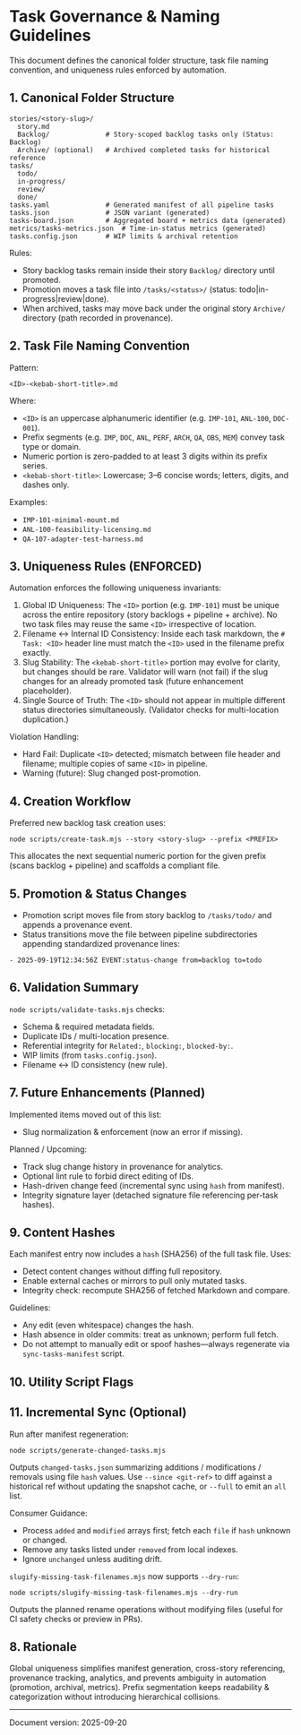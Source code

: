 # Task Governance & Naming Guidelines

This document defines the canonical folder structure, task file naming convention, and uniqueness rules enforced by automation.

## 1. Canonical Folder Structure

```
stories/<story-slug>/
  story.md
  Backlog/              # Story-scoped backlog tasks only (Status: Backlog)
  Archive/ (optional)   # Archived completed tasks for historical reference
tasks/
  todo/
  in-progress/
  review/
  done/
tasks.yaml              # Generated manifest of all pipeline tasks
tasks.json              # JSON variant (generated)
tasks-board.json        # Aggregated board + metrics data (generated)
metrics/tasks-metrics.json  # Time-in-status metrics (generated)
tasks.config.json       # WIP limits & archival retention
```

Rules:
- Story backlog tasks remain inside their story `Backlog/` directory until promoted.
- Promotion moves a task file into `/tasks/<status>/` (status: todo|in-progress|review|done).
- When archived, tasks may move back under the original story `Archive/` directory (path recorded in provenance).

## 2. Task File Naming Convention

Pattern:
```
<ID>-<kebab-short-title>.md
```

Where:
- `<ID>` is an uppercase alphanumeric identifier (e.g. `IMP-101`, `ANL-100`, `DOC-001`).
- Prefix segments (e.g. `IMP`, `DOC`, `ANL`, `PERF`, `ARCH`, `QA`, `OBS`, `MEM`) convey task type or domain.
- Numeric portion is zero-padded to at least 3 digits within its prefix series.
- `<kebab-short-title>`: Lowercase; 3–6 concise words; letters, digits, and dashes only.

Examples:
- `IMP-101-minimal-mount.md`
- `ANL-100-feasibility-licensing.md`
- `QA-107-adapter-test-harness.md`

## 3. Uniqueness Rules (ENFORCED)

Automation enforces the following uniqueness invariants:
1. Global ID Uniqueness: The `<ID>` portion (e.g. `IMP-101`) must be unique across the entire repository (story backlogs + pipeline + archive). No two task files may reuse the same `<ID>` irrespective of location.
2. Filename ↔ Internal ID Consistency: Inside each task markdown, the `# Task: <ID>` header line must match the `<ID>` used in the filename prefix exactly.
3. Slug Stability: The `<kebab-short-title>` portion may evolve for clarity, but changes should be rare. Validator will warn (not fail) if the slug changes for an already promoted task (future enhancement placeholder).
4. Single Source of Truth: The `<ID>` should not appear in multiple different status directories simultaneously. (Validator checks for multi-location duplication.)

Violation Handling:
- Hard Fail: Duplicate `<ID>` detected; mismatch between file header and filename; multiple copies of same `<ID>` in pipeline.
- Warning (future): Slug changed post-promotion.

## 4. Creation Workflow

Preferred new backlog task creation uses:
```
node scripts/create-task.mjs --story <story-slug> --prefix <PREFIX>
```
This allocates the next sequential numeric portion for the given prefix (scans backlog + pipeline) and scaffolds a compliant file.

## 5. Promotion & Status Changes

- Promotion script moves file from story backlog to `/tasks/todo/` and appends a provenance event.
- Status transitions move the file between pipeline subdirectories appending standardized provenance lines:
```
- 2025-09-19T12:34:56Z EVENT:status-change from=backlog to=todo
```

## 6. Validation Summary

`node scripts/validate-tasks.mjs` checks:
- Schema & required metadata fields.
- Duplicate IDs / multi-location presence.
- Referential integrity for `Related:`, `blocking:`, `blocked-by:`.
- WIP limits (from `tasks.config.json`).
- Filename ↔ ID consistency (new rule).

## 7. Future Enhancements (Planned)
Implemented items moved out of this list:
- Slug normalization & enforcement (now an error if missing).

Planned / Upcoming:
- Track slug change history in provenance for analytics.
- Optional lint rule to forbid direct editing of IDs.
- Hash-driven change feed (incremental sync using `hash` from manifest).
- Integrity signature layer (detached signature file referencing per-task hashes).

## 9. Content Hashes
Each manifest entry now includes a `hash` (SHA256) of the full task file. Uses:
- Detect content changes without diffing full repository.
- Enable external caches or mirrors to pull only mutated tasks.
- Integrity check: recompute SHA256 of fetched Markdown and compare.

Guidelines:
- Any edit (even whitespace) changes the hash.
- Hash absence in older commits: treat as unknown; perform full fetch.
- Do not attempt to manually edit or spoof hashes—always regenerate via `sync-tasks-manifest` script.

## 10. Utility Script Flags
## 11. Incremental Sync (Optional)
Run after manifest regeneration:
```
node scripts/generate-changed-tasks.mjs
```
Outputs `changed-tasks.json` summarizing additions / modifications / removals using file `hash` values. Use `--since <git-ref>` to diff against a historical ref without updating the snapshot cache, or `--full` to emit an `all` list.

Consumer Guidance:
- Process `added` and `modified` arrays first; fetch each `file` if `hash` unknown or changed.
- Remove any tasks listed under `removed` from local indexes.
- Ignore `unchanged` unless auditing drift.

`slugify-missing-task-filenames.mjs` now supports `--dry-run`:
```
node scripts/slugify-missing-task-filenames.mjs --dry-run
```
Outputs the planned rename operations without modifying files (useful for CI safety checks or preview in PRs).

## 8. Rationale
Global uniqueness simplifies manifest generation, cross-story referencing, provenance tracking, analytics, and prevents ambiguity in automation (promotion, archival, metrics). Prefix segmentation keeps readability & categorization without introducing hierarchical collisions.

---
Document version: 2025-09-20